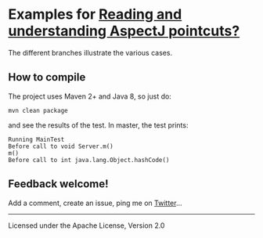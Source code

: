 Examples for [Reading and understanding AspectJ pointcuts?](http://stackoverflow.com/questions/28969333/reading-and-understanding-aspectj-pointcuts)
======

The different branches illustrate the various cases.

## How to compile

The project uses Maven 2+ and Java 8, so just do:

    mvn clean package

and see the results of the test. In master, the test prints:

    Running MainTest
    Before call to void Server.m()
    m()
    Before call to int java.lang.Object.hashCode()

## Feedback welcome!

Add a comment, create an issue, ping me on [Twitter](https://twitter.com/fpavageau)...


------

Licensed under the Apache License, Version 2.0

